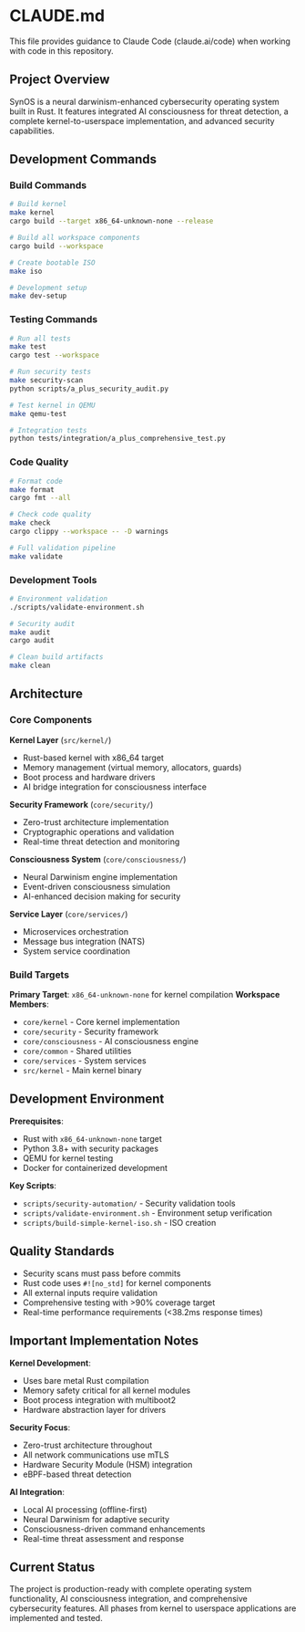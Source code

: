 # CLAUDE.md

This file provides guidance to Claude Code (claude.ai/code) when working with code in this repository.

## Project Overview

SynOS is a neural darwinism-enhanced cybersecurity operating system built in Rust. It features integrated AI consciousness for threat detection, a complete kernel-to-userspace implementation, and advanced security capabilities.

## Development Commands

### Build Commands
```bash
# Build kernel
make kernel
cargo build --target x86_64-unknown-none --release

# Build all workspace components
cargo build --workspace

# Create bootable ISO
make iso

# Development setup
make dev-setup
```

### Testing Commands
```bash
# Run all tests
make test
cargo test --workspace

# Run security tests
make security-scan
python scripts/a_plus_security_audit.py

# Test kernel in QEMU
make qemu-test

# Integration tests
python tests/integration/a_plus_comprehensive_test.py
```

### Code Quality
```bash
# Format code
make format
cargo fmt --all

# Check code quality
make check
cargo clippy --workspace -- -D warnings

# Full validation pipeline
make validate
```

### Development Tools
```bash
# Environment validation
./scripts/validate-environment.sh

# Security audit
make audit
cargo audit

# Clean build artifacts
make clean
```

## Architecture

### Core Components

**Kernel Layer** (`src/kernel/`)
- Rust-based kernel with x86_64 target
- Memory management (virtual memory, allocators, guards)
- Boot process and hardware drivers
- AI bridge integration for consciousness interface

**Security Framework** (`core/security/`)
- Zero-trust architecture implementation
- Cryptographic operations and validation
- Real-time threat detection and monitoring

**Consciousness System** (`core/consciousness/`)
- Neural Darwinism engine implementation
- Event-driven consciousness simulation
- AI-enhanced decision making for security

**Service Layer** (`core/services/`)
- Microservices orchestration
- Message bus integration (NATS)
- System service coordination

### Build Targets

**Primary Target**: `x86_64-unknown-none` for kernel compilation
**Workspace Members**:
- `core/kernel` - Core kernel implementation  
- `core/security` - Security framework
- `core/consciousness` - AI consciousness engine
- `core/common` - Shared utilities
- `core/services` - System services
- `src/kernel` - Main kernel binary

## Development Environment

**Prerequisites**:
- Rust with `x86_64-unknown-none` target
- Python 3.8+ with security packages
- QEMU for kernel testing
- Docker for containerized development

**Key Scripts**:
- `scripts/security-automation/` - Security validation tools
- `scripts/validate-environment.sh` - Environment setup verification
- `scripts/build-simple-kernel-iso.sh` - ISO creation

## Quality Standards

- Security scans must pass before commits
- Rust code uses `#![no_std]` for kernel components
- All external inputs require validation
- Comprehensive testing with >90% coverage target
- Real-time performance requirements (<38.2ms response times)

## Important Implementation Notes

**Kernel Development**:
- Uses bare metal Rust compilation
- Memory safety critical for all kernel modules
- Boot process integration with multiboot2
- Hardware abstraction layer for drivers

**Security Focus**:
- Zero-trust architecture throughout
- All network communications use mTLS
- Hardware Security Module (HSM) integration
- eBPF-based threat detection

**AI Integration**:
- Local AI processing (offline-first)
- Neural Darwinism for adaptive security
- Consciousness-driven command enhancements
- Real-time threat assessment and response

## Current Status

The project is production-ready with complete operating system functionality, AI consciousness integration, and comprehensive cybersecurity features. All phases from kernel to userspace applications are implemented and tested.